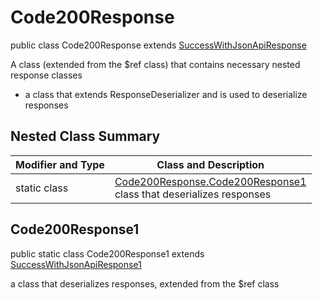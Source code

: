 # Code200Response

public class Code200Response extends [SuccessWithJsonApiResponse](../../components/responses/SuccessWithJsonApiResponse.md)

A class (extended from the $ref class) that contains necessary nested response classes
- a class that extends ResponseDeserializer and is used to deserialize responses

## Nested Class Summary
| Modifier and Type | Class and Description |
| ----------------- | --------------------- |
| static class | [Code200Response.Code200Response1](#code200response1)<br> class that deserializes responses |

## Code200Response1
public static class Code200Response1 extends [SuccessWithJsonApiResponse1](../../components/responses/SuccessWithJsonApiResponse.md#successwithjsonapiresponse1)<br>

a class that deserializes responses, extended from the $ref class

